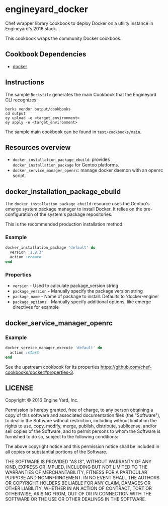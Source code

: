 # engineyard_docker

Chef wrapper library cookbook to deploy Docker on a utility instance in
Engineyard's 2016 stack.

This cookbook wraps the community Docker cookbook.

## Cookbook Dependencies

- [docker](https://supermarket.chef.io/cookbooks/docker)

## Instructions

The sample `Berksfile` generates the main Cookbook that the Engineyard CLI
recognizes:

```
berks vendor output/cookbooks
cd output
ey upload -e <target_environment>
ey apply -e <target_environment>
```

The sample main cookbook can be found in `test/cookbooks/main`.

## Resources overview

- `docker_installation_package_ebuild`: provides `docker_installation_package`
  for Gentoo platforms.
- `docker_service_manager_openrc`: manage docker daemon with an openrc script.

## docker_installation_package_ebuild

The `docker_installation_package_ebuild` resource uses the Gentoo's emerge
system package manager to install Docker. It relies on the pre-configuration of
the system's package repositories. 

This is the recommended production installation method.

### Example

```ruby
docker_installation_package 'default' do
  version '1.8.3'
  action :create
end
```

### Properties

- `version` - Used to calculate package_version string
- `package_version` - Manually specify the package version string
- `package_name` - Name of package to install. Defaults to 'docker-engine'
- `package_options` - Manually specify additional options, like emerge directives for example

## docker_service_manager_openrc

### Example

```ruby
docker_service_manager_execute 'default' do
  action :start
end
```

See the upstream cookbook for its properties
<https://github.com/chef-cookbooks/docker#properties-3>.

## LICENSE

Copyright © 2016 Engine Yard, Inc.

Permission is hereby granted, free of charge, to any person obtaining
a copy of this software and associated documentation files (the "Software"),
to deal in the Software without restriction, including without limitation
the rights to use, copy, modify, merge, publish, distribute, sublicense,
and/or sell copies of the Software, and to permit persons to whom the
Software is furnished to do so, subject to the following conditions:

The above copyright notice and this permission notice shall be included
in all copies or substantial portions of the Software.

THE SOFTWARE IS PROVIDED "AS IS", WITHOUT WARRANTY OF ANY KIND,
EXPRESS OR IMPLIED, INCLUDING BUT NOT LIMITED TO THE WARRANTIES
OF MERCHANTABILITY, FITNESS FOR A PARTICULAR PURPOSE AND NONINFRINGEMENT.
IN NO EVENT SHALL THE AUTHORS OR COPYRIGHT HOLDERS BE LIABLE FOR ANY CLAIM,
DAMAGES OR OTHER LIABILITY, WHETHER IN AN ACTION OF CONTRACT,
TORT OR OTHERWISE, ARISING FROM, OUT OF OR IN CONNECTION WITH THE SOFTWARE
OR THE USE OR OTHER DEALINGS IN THE SOFTWARE.

